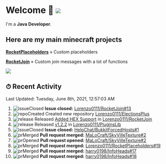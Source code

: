 # Welcome 👋 ![](https://hit.yhype.me/github/profile?user_id=69311874)

I'm a **Java Developer**.

## Here are my main minecraft projects

**[RocketPlaceholders](https://github.com/Lorenzo0111/RocketPlaceholders)** » Custom placeholders

**[RocketJoin](https://github.com/Lorenzo0111/RocketJoin)** » Custom join messages with a lot of functions

[![](https://github-readme-stats.vercel.app/api?username=Lorenzo0111&show_icons=true&count_private=true)](https://github.com/Lorenzo0111)

## ⏱ Recent Activity

<!--RECENT_ACTIVITY:last_update-->
Last Updated: Tuesday, June 8th, 2021, 12:57:03 AM
<!--RECENT_ACTIVITY:last_update_end-->

<!--RECENT_ACTIVITY:start-->
1. ![issueClosed] **Issue closed:** [Lorenzo0111/RocketJoin#13](https://github.com/Lorenzo0111/RocketJoin/issues/13)
2. ![repoCreated] Created new repository [Lorenzo0111/ElectionsPlus](https://github.com/Lorenzo0111/ElectionsPlus)
3. ![release] Released [Added HEX Support](https://github.com/Lorenzo0111/RocketJoin/releases/tag/1.9.2) in [Lorenzo0111/RocketJoin](https://github.com/Lorenzo0111/RocketJoin)
4. ![release] Released [v1.2.2](https://github.com/Lorenzo0111/PluginsLib/releases/tag/1.2.2) in [Lorenzo0111/PluginsLib](https://github.com/Lorenzo0111/PluginsLib)
5. ![issueClosed] **Issue closed:** [HelpChat/BukkitForcedHosts#1](https://github.com/HelpChat/BukkitForcedHosts/issues/1)
6. ![prMerged] **Pull request merged:** [MaLoCraft/SkyVilleTexture#2](https://github.com/MaLoCraft/SkyVilleTexture/pull/2)
7. ![prOpened] **Pull request opened:** [MaLoCraft/SkyVilleTexture#2](https://github.com/MaLoCraft/SkyVilleTexture/pull/2)
8. ![prMerged] **Pull request merged:** [Lorenzo0111/RocketPlaceholders#19](https://github.com/Lorenzo0111/RocketPlaceholders/pull/19)
9. ![prMerged] **Pull request merged:** [harry0198/InfoHeads#17](https://github.com/harry0198/InfoHeads/pull/17)
10. ![prMerged] **Pull request merged:** [harry0198/InfoHeads#18](https://github.com/harry0198/InfoHeads/pull/18)
<!--RECENT_ACTIVITY:end-->

[issueOpened]: https://cdn.jsdelivr.net/gh/Readme-Workflows/Readme-Icons@main/icons/octicons/IssueOpenedOld.svg
[issueClosed]: https://cdn.jsdelivr.net/gh/Readme-Workflows/Readme-Icons@main/icons/octicons/IssueClosedOld.svg

[prOpened]: https://cdn.jsdelivr.net/gh/Readme-Workflows/Readme-Icons@main/icons/octicons/PullRequestOpened.svg
[prClosed]: https://cdn.jsdelivr.net/gh/Readme-Workflows/Readme-Icons@main/icons/octicons/PullRequestClosed.svg
[prMerged]: https://cdn.jsdelivr.net/gh/Readme-Workflows/Readme-Icons@main/icons/octicons/PullRequestMerged.svg

[comment]: https://cdn.jsdelivr.net/gh/Readme-Workflows/Readme-Icons@main/icons/octicons/Comment.svg

[changesRequested]: https://cdn.jsdelivr.net/gh/Readme-Workflows/Readme-Icons@main/icons/octicons/RequestedChanges.svg
[approved]: https://cdn.jsdelivr.net/gh/Readme-Workflows/Readme-Icons@main/icons/octicons/ApprovedChanges.svg

[repoCreated]: https://cdn.jsdelivr.net/gh/Readme-Workflows/Readme-Icons@main/icons/octicons/Repository.svg
[release]: https://cdn.jsdelivr.net/gh/Readme-Workflows/Readme-Icons@main/icons/octicons/Release.svg
[star]: https://cdn.jsdelivr.net/gh/Readme-Workflows/Readme-Icons@main/icons/octicons/StarredRepository.svg
[wiki]: https://cdn.jsdelivr.net/gh/Readme-Workflows/Readme-Icons@main/icons/octicons/Wiki.svg
[fork]: https://cdn.jsdelivr.net/gh/Readme-Workflows/Readme-Icons@main/icons/octicons/ForkedRepository.svg
[people]: https://cdn.jsdelivr.net/gh/Readme-Workflows/Readme-Icons@main/icons/octicons/People.svg

